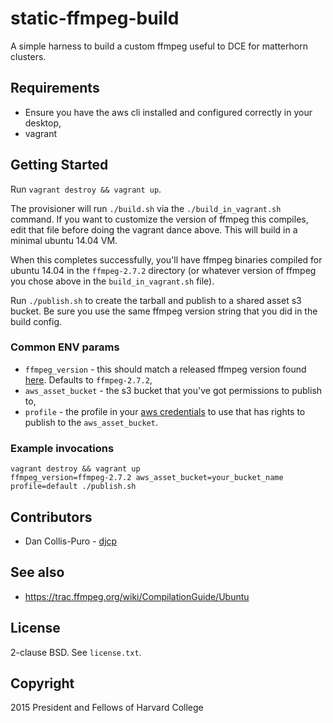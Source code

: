# static-ffmpeg-build

A simple harness to build a custom ffmpeg useful to DCE for matterhorn
clusters.

## Requirements

* Ensure you have the aws cli installed and configured correctly in your desktop,
* vagrant

## Getting Started

Run `vagrant destroy && vagrant up`.

The provisioner will run `./build.sh` via the `./build_in_vagrant.sh` command.
If you want to customize the version of ffmpeg this compiles, edit that file
before doing the vagrant dance above. This will build in a minimal ubuntu 14.04
VM.

When this completes successfully, you'll have ffmpeg binaries compiled for
ubuntu 14.04 in the `ffmpeg-2.7.2` directory (or whatever version of ffmpeg you
chose above in the `build_in_vagrant.sh` file).

Run `./publish.sh` to create the tarball and publish to a shared asset s3
bucket. Be sure you use the same ffmpeg version string that you did in the
build config.

### Common ENV params

* `ffmpeg_version` - this should match a released ffmpeg version found
  [here](https://ffmpeg.org/releases). Defaults to `ffmpeg-2.7.2`,
* `aws_asset_bucket` - the s3 bucket that you've got permissions to publish to,
* `profile` - the profile in your [aws credentials](https://docs.aws.amazon.com/cli/latest/userguide/cli-chap-getting-started.html#cli-multiple-profiles) to use that has rights to publish to the `aws_asset_bucket`.

### Example invocations

    vagrant destroy && vagrant up
    ffmpeg_version=ffmpeg-2.7.2 aws_asset_bucket=your_bucket_name profile=default ./publish.sh

## Contributors

* Dan Collis-Puro - [djcp](https://github.com/djcp)

## See also

* https://trac.ffmpeg.org/wiki/CompilationGuide/Ubuntu

## License

2-clause BSD. See `license.txt`.

## Copyright

2015 President and Fellows of Harvard College
